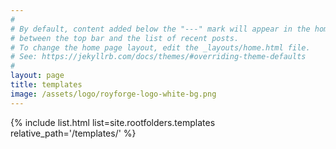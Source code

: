 ```yaml
---
#
# By default, content added below the "---" mark will appear in the home page
# between the top bar and the list of recent posts.
# To change the home page layout, edit the _layouts/home.html file.
# See: https://jekyllrb.com/docs/themes/#overriding-theme-defaults
#
layout: page
title: templates
image: /assets/logo/royforge-logo-white-bg.png
---
```


{% include list.html list=site.rootfolders.templates relative_path='/templates/' %} 